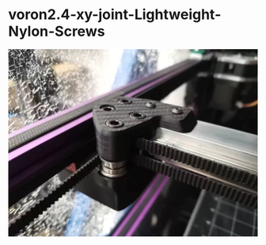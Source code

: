 # voron2.4-xy-joint-Lightweight-Nylon-Screws

![Alt text](https://github.com/xnzmxnzm/voron2.4-xy-joint-Lightweight-Nylon-Screws/blob/main/7b80f298c89e3e2c6e477256c05bafc.jpg)


